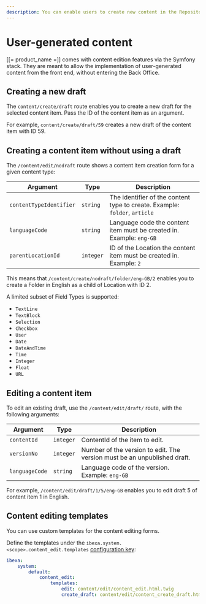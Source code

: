 ```yaml
---
description: You can enable users to create new content in the Repository by using forms available in the front end of the site.
---
```


# User-generated content

[[= product_name =]] comes with content edition features via the Symfony stack.
They are meant to allow the implementation of user-generated content from the front end, without entering the Back Office.

## Creating a new draft

The `content/create/draft` route enables you to create a new draft for the selected content item.
Pass the ID of the content item as an argument.

For example, `content/create/draft/59` creates a new draft of the content item with ID 59.

## Creating a content item without using a draft

The `/content/edit/nodraft` route shows a content item creation form for a given content type:

| Argument                | Type      | Description                                                                |
|-------------------------|-----------|----------------------------------------------------------------------------|
| `contentTypeIdentifier` | `string`  | The identifier of the content type to create. Example: `folder`, `article` |
| `languageCode`          | `string`  | Language code the content item must be created in. Example: `eng-GB`       |
| `parentLocationId`      | `integer` | ID of the Location the content item must be created in. Example: `2`       |

This means that `/content/create/nodraft/folder/eng-GB/2` enables you to create a Folder in English as a child of Location with ID 2.

A limited subset of Field Types is supported:

- `TextLine`
- `TextBlock`
- `Selection`
- `Checkbox`
- `User`
- `Date`
- `DateAndTime`
- `Time`
- `Integer`
- `Float`
- `URL`

## Editing a content item

To edit an existing draft, use the `/content/edit/draft/` route, with the following arguments:

| Argument                | Type      | Description                                                              |
|-------------------------|-----------|--------------------------------------------------------------------------|
| `contentId`             | `integer` | ContentId of the item to edit.                                           |
| `versionNo`             | `integer` | Number of the version to edit. The version must be an unpublished draft. |
| `languageCode`          | `string`  | Language code of the version. Example: `eng-GB`                          |

For example, `/content/edit/draft/1/5/eng-GB` enables you to edit draft 5 of content item 1 in English.

## Content editing templates

You can use custom templates for the content editing forms.

Define the templates under the `ibexa.system.<scope>.content_edit.templates` [configuration key](configuration.md#configuration-files):

``` yaml
ibexa:
    system:
        default:
            content_edit:
                templates:
                    edit: content/edit/content_edit.html.twig
                    create_draft: content/edit/content_create_draft.html.twig
```
